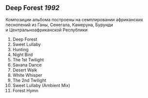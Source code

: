 ## Deep Forest *1992*

Композиции альбома построены на семплировании африканских песнопений из Ганы, Сенегала, Камеруна, Бурунди и Центральноафриканской Республики

1. Deep Forest
2. Sweet Lullaby
3. Hunting
4. Night Bird
5. The 1st Twilight
6. Savana Dance
7. Desert Walk
8. White Whisper
9. The 2nd Twilight
10. Sweet Lullaby (Ambient Mix)
11. Forest Hymn
